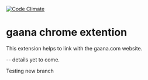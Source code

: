 [![Code Climate](https://codeclimate.com/github/ketanmujumdar/gaana-extention/badges/gpa.svg)](https://codeclimate.com/github/ketanmujumdar/gaana-extention)


# gaana chrome extention

This extension helps to link with the gaana.com website.

-- details yet to come.


Testing new branch
